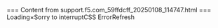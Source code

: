=== Content from support.f5.com_59ffdcff_20250108_114747.html ===
Loading×Sorry to interruptCSS ErrorRefresh
